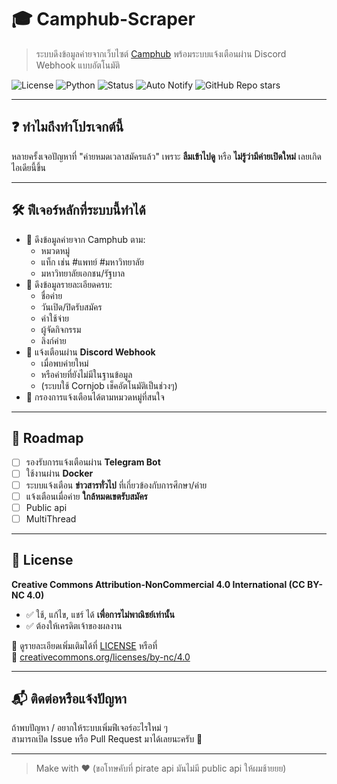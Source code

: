# 🎓 Camphub-Scraper

> ระบบดึงข้อมูลค่ายจากเว็บไซต์ [Camphub](https://www.camphub.in.th) พร้อมระบบแจ้งเตือนผ่าน Discord Webhook แบบอัตโนมัติ

![License](https://img.shields.io/badge/license-CC%20BY--NC%204.0-lightgrey.svg)
![Python](https://img.shields.io/badge/Python-3.9+-blue.svg)
![Status](https://img.shields.io/badge/Status-Active-brightgreen.svg)
![Auto Notify](https://img.shields.io/badge/Discord-Webhook%20Notify-7289da.svg)
![GitHub Repo stars](https://img.shields.io/github/stars/idkwhyiusethisname/Camphub-Scraper?style=social)


---

## ❓ ทำไมถึงทำโปรเจกต์นี้

หลายครั้งเจอปัญหาที่ "ค่ายหมดเวลาสมัครแล้ว" เพราะ **ลืมเข้าไปดู** หรือ **ไม่รู้ว่ามีค่ายเปิดใหม่** เลยเกิดไอเดียนี้ขึ้น

---

## 🛠️ ฟีเจอร์หลักที่ระบบนี้ทำได้

- 🔎 ดึงข้อมูลค่ายจาก Camphub ตาม:
  - หมวดหมู่
  - แท็ก เช่น #แพทย์ #มหาวิทยาลัย
  - มหาวิทยาลัยเอกชน/รัฐบาล
- 📅 ดึงข้อมูลรายละเอียดครบ:
  - ชื่อค่าย
  - วันเปิด/ปิดรับสมัคร
  - ค่าใช้จ่าย
  - ผู้จัดกิจกรรม
  - ลิงก์ค่าย
- 🔔 แจ้งเตือนผ่าน **Discord Webhook**
  - เมื่อพบค่ายใหม่
  - หรือค่ายที่ยังไม่มีในฐานข้อมูล
  - (ระบบใช้ Cornjob เช็คอัตโนมัติเป็นช่วงๆ)
- 🎯 กรองการแจ้งเตือนได้ตามหมวดหมู่ที่สนใจ

---
## 📍 Roadmap

- [ ] รองรับการแจ้งเตือนผ่าน **Telegram Bot**
- [ ] ใช้งานผ่าน **Docker**
- [ ] ระบบแจ้งเตือน **ข่าวสารทั่วไป** ที่เกี่ยวข้องกับการศึกษา/ค่าย
- [ ] แจ้งเตือนเมื่อค่าย **ใกล้หมดเขตรับสมัคร**
- [ ] Public api
- [ ] MultiThread

---

## 📜 License

**Creative Commons Attribution-NonCommercial 4.0 International (CC BY-NC 4.0)**  

- ✅ ใช้, แก้ไข, แชร์ ได้ **เพื่อการไม่พาณิชย์เท่านั้น**
- ✅ ต้องให้เครดิตเจ้าของผลงาน

📄 ดูรายละเอียดเพิ่มเติมได้ที่ [LICENSE](./LICENSE) หรือที่  
🔗 [creativecommons.org/licenses/by-nc/4.0](https://creativecommons.org/licenses/by-nc/4.0/)

---

## 📬 ติดต่อหรือแจ้งปัญหา

ถ้าพบปัญหา / อยากให้ระบบเพิ่มฟีเจอร์อะไรใหม่ ๆ  
สามารถเปิด Issue หรือ Pull Request มาได้เลยนะครับ 🙌

---

> Make with ❤️ (ขอโทษคับที่ pirate api มันไม่มี public api ให้ผมช้ายยย)
